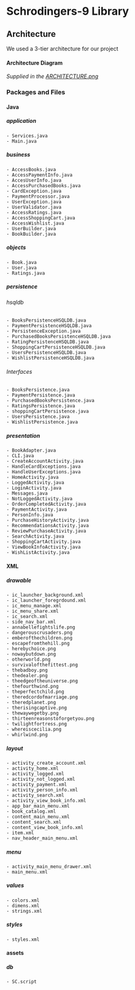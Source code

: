 # Schrodingers-9 Library

## Architecture

We used a 3-tier architecture for our project

#### Architecture Diagram
*Supplied in the [ARCHITECTURE.png](https://code.cs.umanitoba.ca/comp3350-winter2019/schrodingers-library/blob/master/documents/ARCHITECTURE.png)*

### Packages and Files

#### **Java**

##### application
    - Services.java
    - Main.java

##### business 
    - AccessBooks.java
    - AccessPaymentInfo.java
    - AccesUserInfo.java
    - AccessPurchasedBooks.java
    - CardException.java
    - PaymentProcessor.java
    - UserException.java
    - UserValidator.java
    - AccessRatings.java
    - AccessShoppingCart.java
    - AccessWishlist.java
    - UserBuilder.java
    - BookBuilder.java
    
    

##### objects 
    - Book.java
    - User.java
    - Ratings.java
    
##### persistence
###### hsqldb
    - BooksPersistenceHSQLDB.java
    - PaymentPersistenceHSQLDB.java
    - PersistenceException.java
    - PurchasedBooksPersistenceHSQLDB.java
    - RatingPersistenceHSQLDB.java
    - ShoppingCartPersistenceHSQLDB.java
    - UsersPersistenceHSQLDB.java
    - WishlistPersistenceHSQLDB.java
    
    
###### Interfaces
    - BooksPersistence.java
    - PaymentPersistence.java
    - PurchasedBooksPersistence.java
    - RatingsPersistence.java
    - shoppingCartPersistence.java
    - UsersPersistence.java
    - WishlistPersistence.java

##### presentation 
    - BookAdapter.java
    - CLI.java
    - CreateAccountActivity.java
    - HandleCardExceptions.java
    - HandleUserExceptions.java
    - HomeActivity.java
    - LoggedActivity.java
    - LoginActivity.java
    - Messages.java
    - NotLoggedActivity.java
    - OrderCompletedActivity.java
    - PaymentActivity.java
    - PersonInfo.java
    - PurchaseHistoryActivity.java
    - RecommendationsActivity.java
    - ReviewPurchaseActivity.java
    - SearchActivity.java
    - ShoppingCartActivity.java
    - ViewBookInfoActivity.java
    - WishListActivity.java
  
    
    


#### **XML**

##### drawable
    - ic_launcher_background.xml
    - ic_launcher_foregrdound.xml
    - ic_menu_manage.xml
    - ic_menu_share.xml
    - ic_search.xml
    - side_nav_bar.xml
    - annabellefightslife.png
    - dangerouscrusaders.png
    - emberofthechildren.png
    - escapefromthehill.png
    - herebychoice.png
    - nowaybutdown.png
    - otherworld.png
    - survivalofthefittest.png
    - thebadboy.png
    - thedealer.png
    - theedgeoftheuniverse.png
    - thefourthwind.png
    - theperfectchild.png
    - theredcordofmarriage.png
    - theredplanet.png
    - therisingcaptive.png
    - thewaywegetby.png
    - thirteenreasonstoforgetyou.png
    - twilightfortress.png
    - whereiscecilia.png
    - whirlwind.png
##### layout
    - activity_create_account.xml
    - activity_home.xml
    - activity_logged.xml
    - activity_not_logged.xml
    - activity_payment.xml
    - activity_person_info.xml
    - activity_search.xml
    - activity_view_book_info.xml
    - app_bar_main_menu.xml
    - book_catalog.xml
    - content_main_menu.xml
    - content_search.xml
    - content_view_book_info.xml
    - item.xml
    - nav_header_main_menu.xml
    
##### menu
    - activity_main_menu_drawer.xml
    - main_menu.xml
    
##### values
    - colors.xml
    - dimens.xml
    - strings.xml
    
##### styles
    - styles.xml
    
#### **assets**
##### db
    - SC.script

